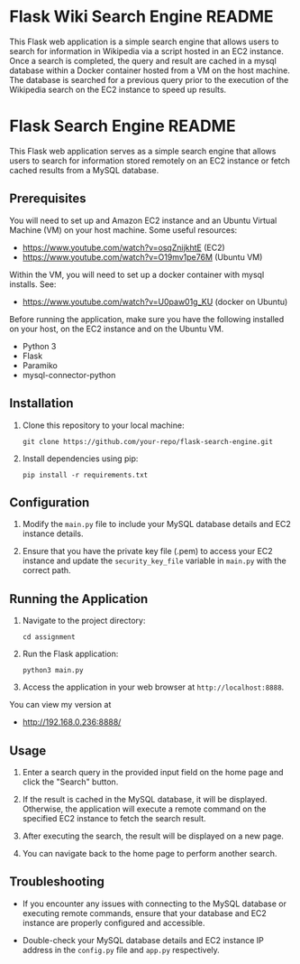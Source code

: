 
# Flask Wiki Search Engine README

This Flask web application is a simple search engine that allows users to search for information in Wikipedia via a script hosted in an EC2 instance. Once a search is completed, the query and result are cached in a mysql database within a Docker container hosted from a VM on the host machine. The database is searched for a previous query prior to the execution of the Wikipedia search on the EC2 instance to speed up results. 


# Flask Search Engine README

This Flask web application serves as a simple search engine that allows users to search for information stored remotely on an EC2 instance or fetch cached results from a MySQL database.

## Prerequisites
You will need to set up and Amazon EC2 instance and an Ubuntu Virtual Machine (VM) on your host machine.
Some useful resources:
- https://www.youtube.com/watch?v=osqZnijkhtE (EC2)
- https://www.youtube.com/watch?v=O19mv1pe76M (Ubuntu VM)

Within the VM, you will need to set up a docker container with mysql installs. See:
- https://www.youtube.com/watch?v=U0paw01g_KU (docker on Ubuntu)


Before running the application, make sure you have the following installed on your host, on the EC2 instance and on the Ubuntu VM. 

- Python 3
- Flask
- Paramiko
- mysql-connector-python

## Installation

1. Clone this repository to your local machine:

    ```
    git clone https://github.com/your-repo/flask-search-engine.git
    ```

2. Install dependencies using pip:

    ```
    pip install -r requirements.txt
    ```

## Configuration

1. Modify the `main.py` file to include your MySQL database details and EC2 instance details.
   
2. Ensure that you have the private key file (.pem) to access your EC2 instance and update the `security_key_file` variable in `main.py` with the correct path.

## Running the Application

1. Navigate to the project directory:

    ```
    cd assignment
    ```

2. Run the Flask application:

    ```
    python3 main.py
    ```

3. Access the application in your web browser at `http://localhost:8888`.

You can view my version at 
- http://192.168.0.236:8888/

## Usage

1. Enter a search query in the provided input field on the home page and click the "Search" button.

2. If the result is cached in the MySQL database, it will be displayed. Otherwise, the application will execute a remote command on the specified EC2 instance to fetch the search result.

3. After executing the search, the result will be displayed on a new page.

4. You can navigate back to the home page to perform another search.

## Troubleshooting

- If you encounter any issues with connecting to the MySQL database or executing remote commands, ensure that your database and EC2 instance are properly configured and accessible.

- Double-check your MySQL database details and EC2 instance IP address in the `config.py` file and `app.py` respectively.

